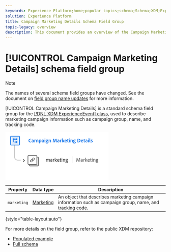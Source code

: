 ```yaml
---
keywords: Experience Platform;home;popular topics;schema;Schema;XDM;ExperienceEvent;fields;schemas;Schemas;Schema design;field group;field group;
solution: Experience Platform
title: Campaign Marketing Details Schema Field Group
topic-legacy: overview
description: This document provides an overview of the Campaign Marketing Details schema field group.
---
```


# [!UICONTROL Campaign Marketing Details] schema field group

>[!NOTE]
>
>The names of several schema field groups have changed. See the document on [field group name updates](../name-updates.md) for more information.

[!UICONTROL Campaign Marketing Details] is a standard schema field group for the [[!DNL XDM ExperienceEvent] class](../../classes/experienceevent.md), used to describe marketing campaign information such as campaign group, name, and tracking code.

![](../../images/field-groups/campaign-marketing-details.png)

| Property | Data type | Description |
| --- | --- | --- |
| `marketing` | [Marketing](../../data-types/marketing.md)  | An object that describes marketing campaign information such as campaign group, name, and tracking code. |

{style="table-layout:auto"}

For more details on the field group, refer to the public XDM repository:

* [Populated example](https://github.com/adobe/xdm/blob/master/components/mixins/experience-event/experienceevent-marketing.example.1.json)
* [Full schema](https://github.com/adobe/xdm/blob/master/components/mixins/experience-event/experienceevent-marketing.schema.json)
